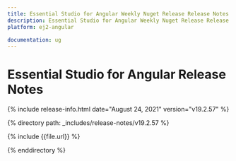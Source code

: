 ```yaml
---
title: Essential Studio for Angular Weekly Nuget Release Release Notes  
description: Essential Studio for Angular Weekly Nuget Release Release Notes  
platform: ej2-angular

documentation: ug
---
```


# Essential Studio for  Angular  Release Notes  

{% include release-info.html date="August 24, 2021"   version="v19.2.57"  %} 

{% directory path: _includes/release-notes/v19.2.57 %}

{% include {{file.url}} %}

{% enddirectory %}
